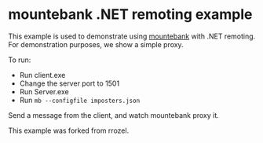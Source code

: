 mountebank .NET remoting example
==========================

This example is used to demonstrate using [mountebank](http://www.mbtest.org) with .NET remoting.
For demonstration purposes, we show a simple proxy.

To run:
* Run client.exe
* Change the server port to 1501
* Run Server.exe
* Run `mb --configfile imposters.json`

Send a message from the client, and watch mountebank proxy it. 

This example was forked from rrozel.
